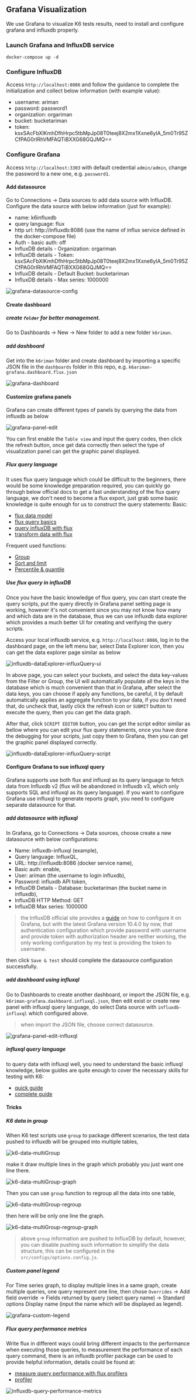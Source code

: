Grafana Visualization
--

We use Grafana to visualize K6 tests results, need to install and configure grafana and influxdb properly.

### Launch Grafana and InfluxDB service
```shell
docker-compose up -d
```

### Configure InfluxDB
Access `http://localhost:8086` and follow the guidance to complete the initialization and collect below information (with example value):
- username: ariman
- password: password1
- organization: orgariman
- bucket: bucketariman
- token: ksxSAcFbXlKmhDfhHrpc5tbMpJp08T0teej8X2mx1Xxne6yIA_5m0Tr95ZCfPAG0rlRhVMFAQTiBXXG68GQJMQ==

### Configure Grafana
Access `http://localhost:3303` with default credential `admin/admin`, change the password to a new one, e.g. `password1`.

#### Add datasource
Go to Connections -> Data sources to add data source with InfluxDB.
Configure the data source with below information (just for example):
- name: k6influxdb
- query language: flux
- http url: http://influxdb:8086 (use the name of influx service defined in the docker-compose file)
- Auth - basic auth: off
- InfluxDB details - Organization: orgariman
- InfluxDB details - Token: ksxSAcFbXlKmhDfhHrpc5tbMpJp08T0teej8X2mx1Xxne6yIA_5m0Tr95ZCfPAG0rlRhVMFAQTiBXXG68GQJMQ==
- InfluxDB details - Default Bucket: bucketariman
- InfluxDB details - Max series: 1000000

![grafana-datasource-config](../docs/images/grafana-datasource-config.png)

#### Create dashboard

##### create `folder` for better management.
Go to Dashboards -> New -> New folder to add a new folder `k6riman`.

##### add dashboard
Get into the `k6riman` folder and create dashboard by importing a specific JSON file in the `dashboards` folder in this repo,
e.g. `k6ariman-grafana.dashboard.flux.json`

![grafana-dashboard](../docs/images/grafana-dashboard.png)

#### Customize grafana panels
Grafana can create different types of panels by querying the data from influxdb as below

![grafana-panel-edit](../docs/images/grafana-panel-edit.png)

You can first enable the `Table view` and input the query codes, then click the refresh button, once get data correctly then select the type of visualization panel can get the graphic panel displayed.

##### Flux query language
It uses flux query language which could be difficult to the beginners, there would be some knowledge preparation required, you can quickly go through below official docs to get a fast understanding of the flux query language, we don't need to become a flux export, just grab some basic knowledge is quite enough for us to construct the query statements:
Basic:
- [flux data model](https://docs.influxdata.com/flux/v0/get-started/data-model/)
- [flux query basics](https://docs.influxdata.com/flux/v0/get-started/query-basics/)
- [query influxDB with flux](https://docs.influxdata.com/influxdb/v2/query-data/get-started/query-influxdb/)
- [transform data with flux](https://docs.influxdata.com/influxdb/v2/query-data/get-started/transform-data/)

Frequent used functions:
- [Group](https://docs.influxdata.com/influxdb/v2/query-data/flux/group-data/)
- [Sort and limit](https://docs.influxdata.com/influxdb/v2/query-data/flux/sort-limit/)
- [Percentile & quantile](https://docs.influxdata.com/influxdb/v2/query-data/flux/percentile-quantile/)

##### Use flux query in influxDB
Once you have the basic knowledge of flux query, you can start create the query scripts, put the query directly in Grafana panel setting page is working, however it's not convenient since you may not know how many and which data are in the database, thus we can use influxdb data explorer which provides a much better UI for creating and verifying the query scripts.

Access your local influxdb service, e.g. `http://localhost:8086`, log in to the dashboard page, on the left menu bar, select Data Explorer icon, then you can get the data explorer page similar as below

![influxdb-dataExplorer-influxQuery-ui](../docs/images/influxdb-dataExplorer-fluxQuery-ui.png)

In above page, you can select your buckets, and select the data key-values from the Filter or Group, the UI will automatically populate all the keys in the database which is much convenient than that in Grafana, after select the data keys, you can choose if apply any functions, be careful, it by default automatically applies an aggregate function to your data, if you don't need that, do uncheck that, lastly click the refresh icon or `SUBMIT` button to execute the query, then you can get the data graph.

After that, click `SCRIPT EDITOR` button, you can get the script editor similar as bellow where you can edit your flux query statements, once you have done the debugging for your scripts, just copy them to Grafana, then you can get the graphic panel displayed correctly.

![influxdb-dataExplorer-influxQuery-script](../docs/images/influxdb-dataExplorer-fluxQuery-script.png)


#### Configure Grafana to sue influxql query
Grafana supports use both flux and influxql as its query language to fetch data from Influxdb v2 (flux will be abandoned in Influxdb v3, which only supports SQL and influxql as its query language). If you want to configure Grafana use influxql to generate reports graph, you need to configure separate datasource for that.

##### add datasource with influxql
In Grafana, go to Connections -> Data sources, choose create a new datasource with below configurations:
- Name: influxdb-influxql (example),
- Query language: InfluxQL,
- URL: http://influxdb:8086 (docker service name),
- Basic auth: enable,
- User: ariman (the username to login influxdb),
- Password: influxdb API token,
- InfluxDB Details - Database: bucketariman (the bucket name in influxdb),
- InfluxDB HTTP Method: GET
- InfluxDB Max series: 1000000

> the InfluxDB official site provides a [guide](https://docs.influxdata.com/influxdb/v2/tools/grafana/?t=InfluxQL#Copyright) on how to configure it on Grafana, but with the latest Grafana version 10.4.0 by now, that authentication configuration which provide password with username and provide token with authorization header are neither working, the only working configuration by my test is providing the token to username.

then click `Save & test` should complete the datasource configuration successfully.

##### add dashboard using influxql
Go to Dashboards to create another dashboard, or import the JSON file, e.g. `k6riman-grafana.dashboard.influxql.json`, then edit exist or create new panel with influxql query language, do select Data source with `influxdb-influxql` which configured above.

> when import the JSON file, choose correct datasource.

![grafana-panel-edit-influxql](../docs/images/grafana-panel-edit-influxql.png)

##### influxql query language
to query data with influxql well, you need to understand the basic influxql knowledge, below guides are quite enough to cover the necessary skills for testing with K6:
- [quick guide](https://docs.influxdata.com/influxdb/v2/query-data/influxql/explore-data/)
- [complete guide](https://docs.influxdata.com/influxdb/v1/query_language/)

#### Tricks

##### K6 data in group
When K6 test scripts use `group` to package different scenarios, the test data pushed to influxdb will be grouped into multiple tables,

![k6-data-multiGroup](../docs/images/k6-data-multiGroup.png)

make it draw multiple lines in the graph which probably you just want one line there.

![k6-data-multiGroup-graph](../docs/images/k6-data-multiGroup.graph.png)

Then you can use `group` function to regroup all the data into one table,

![k6-data-multiGroup-regroup](../docs/images/k6-data-multiGroup-regroup.png)

then here will be only one line the graph.

![k6-data-multiGroup-regroup-graph](../docs/images/k6-data-multiGroup-regroup.graph.png)

> above `group` information are pushed to InfluxDB by default, however, you can disable pushing such information to simplify the data structure, this can be configured in the `src/configs/options.config.js`.

##### Custom panel legend
For Time series graph, to display multiple lines in a same graph, create multiple queries, one query represent one line, then chose `Overrides` -> Add field override -> Fields returned by query (select query name) -> Standard options Display name (input the name which will be displayed as legend).

![grafana-custom-legend](../docs/images/grafana-custom-legend.png)

##### Flux query performance metrics
Write flux in different ways could bring different impacts to the performance when executing those queries, to measurement the performance of each query command, there is an influxdb profiler package can be used to provide helpful information, details could be found at:
- [measure query performance with flux profilers](https://docs.influxdata.com/influxdb/v2/query-data/optimize-queries/#measure-query-performance-with-flux-profilers)
- [profiler](https://docs.influxdata.com/flux/v0/stdlib/profiler/)

![influxdb-query-performance-metrics](../docs/images/influxdb-query-performance-metrics.png)



